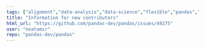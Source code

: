 ```yaml
---
tags: ["alignment","data-analysis","data-science","flexible","pandas","python"]
title: "Information for new contributors"
html_url: "https://github.com/pandas-dev/pandas/issues/49275"
user: "noatamir"
repo: "pandas-dev/pandas"
---
```


